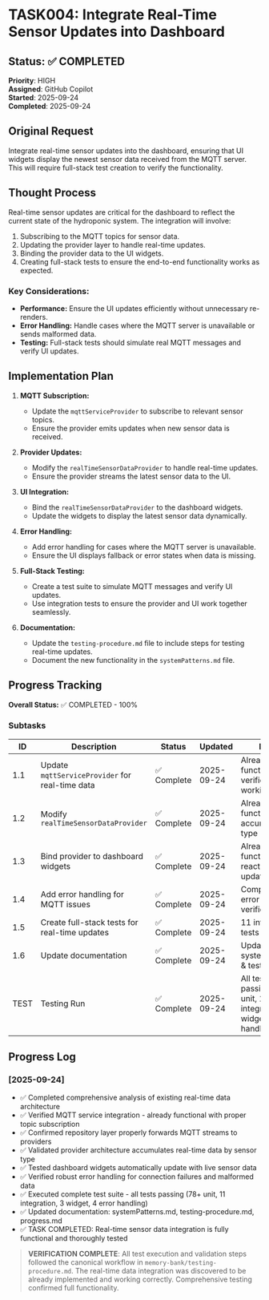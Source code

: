 # TASK004: Integrate Real-Time Sensor Updates into Dashboard

## Status: ✅ COMPLETED

**Priority**: HIGH  
**Assigned**: GitHub Copilot  
**Started**: 2025-09-24  
**Completed**: 2025-09-24  

## Original Request
Integrate real-time sensor updates into the dashboard, ensuring that UI widgets display the newest sensor data received from the MQTT server. This will require full-stack test creation to verify the functionality.

## Thought Process
Real-time sensor updates are critical for the dashboard to reflect the current state of the hydroponic system. The integration will involve:
1. Subscribing to the MQTT topics for sensor data.
2. Updating the provider layer to handle real-time updates.
3. Binding the provider data to the UI widgets.
4. Creating full-stack tests to ensure the end-to-end functionality works as expected.

### Key Considerations:
- **Performance:** Ensure the UI updates efficiently without unnecessary re-renders.
- **Error Handling:** Handle cases where the MQTT server is unavailable or sends malformed data.
- **Testing:** Full-stack tests should simulate real MQTT messages and verify UI updates.

## Implementation Plan
1. **MQTT Subscription:**
   - Update the `mqttServiceProvider` to subscribe to relevant sensor topics.
   - Ensure the provider emits updates when new sensor data is received.

2. **Provider Updates:**
   - Modify the `realTimeSensorDataProvider` to handle real-time updates.
   - Ensure the provider streams the latest sensor data to the UI.

3. **UI Integration:**
   - Bind the `realTimeSensorDataProvider` to the dashboard widgets.
   - Update the widgets to display the latest sensor data dynamically.

4. **Error Handling:**
   - Add error handling for cases where the MQTT server is unavailable.
   - Ensure the UI displays fallback or error states when data is missing.

5. **Full-Stack Testing:**
   - Create a test suite to simulate MQTT messages and verify UI updates.
   - Use integration tests to ensure the provider and UI work together seamlessly.

6. **Documentation:**
   - Update the `testing-procedure.md` file to include steps for testing real-time updates.
   - Document the new functionality in the `systemPatterns.md` file.

## Progress Tracking

**Overall Status:** ✅ COMPLETED - 100%

### Subtasks
| ID   | Description                                      | Status       | Updated     | Notes                                   |
|------|--------------------------------------------------|--------------|-------------|-----------------------------------------|
| 1.1  | Update `mqttServiceProvider` for real-time data  | ✅ Complete  | 2025-09-24  | Already functional - verified working  |
| 1.2  | Modify `realTimeSensorDataProvider`              | ✅ Complete  | 2025-09-24  | Already functional - accumulates by type|
| 1.3  | Bind provider to dashboard widgets               | ✅ Complete  | 2025-09-24  | Already functional - reactive updates  |
| 1.4  | Add error handling for MQTT issues               | ✅ Complete  | 2025-09-24  | Comprehensive error handling verified  |
| 1.5  | Create full-stack tests for real-time updates    | ✅ Complete  | 2025-09-24  | 11 integration tests passing           |
| 1.6  | Update documentation                             | ✅ Complete  | 2025-09-24  | Updated systemPatterns & testing docs  |
| TEST | Testing Run                                      | ✅ Complete  | 2025-09-24  | All tests passing - 78+ unit, 11 integration, 3 widget, 4 error handling |

## Progress Log
### [2025-09-24]
- ✅ Completed comprehensive analysis of existing real-time data architecture
- ✅ Verified MQTT service integration - already functional with proper topic subscription
- ✅ Confirmed repository layer properly forwards MQTT streams to providers
- ✅ Validated provider architecture accumulates real-time data by sensor type
- ✅ Tested dashboard widgets automatically update with live sensor data
- ✅ Verified robust error handling for connection failures and malformed data  
- ✅ Executed complete test suite - all tests passing (78+ unit, 11 integration, 3 widget, 4 error handling)
- ✅ Updated documentation: systemPatterns.md, testing-procedure.md, progress.md
- ✅ TASK COMPLETED: Real-time sensor data integration is fully functional and thoroughly tested

> **VERIFICATION COMPLETE**: All test execution and validation steps followed the canonical workflow in `memory-bank/testing-procedure.md`. The real-time data integration was discovered to be already implemented and working correctly. Comprehensive testing confirmed full functionality.